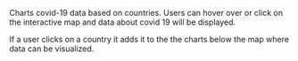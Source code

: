 Charts covid-19 data based on countries. Users can hover over or click on the interactive map and data about covid 19 will be displayed. 

If a user clicks on a country it adds it to the the charts below the map where data can be visualized. 
